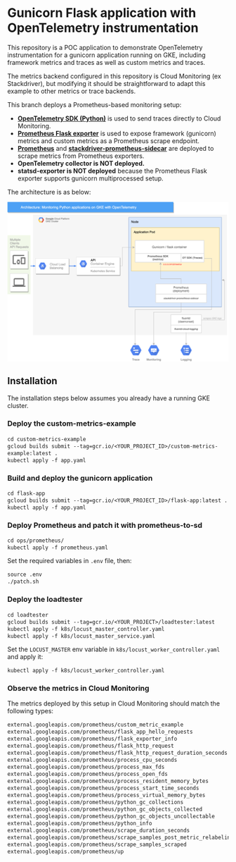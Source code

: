 # Gunicorn Flask application with OpenTelemetry instrumentation

This repository is a POC application to demonstrate OpenTelemetry instrumentation for a gunicorn application running on GKE, including framework metrics and traces as well as custom metrics and traces.

The metrics backend configured in this repository is Cloud Monitoring (ex Stackdriver), but modifying it should be straightforward to adapt this example to other metrics or trace backends.

This branch deploys a Prometheus-based monitoring setup:

-   **[OpenTelemetry SDK (Python)](https://github.com/open-telemetry/opentelemetry-python)** is used to send traces directly to Cloud Monitoring.
-   **[Prometheus Flask exporter](https://github.com/rycus86/prometheus_flask_exporter)** is used to expose framework (gunicorn) metrics and custom metrics as a Prometheus scrape endpoint.
-   **[Prometheus](https://prometheus.io/)** and **[stackdriver-prometheus-sidecar](https://github.com/Stackdriver/stackdriver-prometheus-sidecar)** are deployed to scrape metrics from Prometheus exporters.
-   **OpenTelemetry collector is NOT deployed.**
-   **statsd-exporter is NOT deployed** because the Prometheus Flask exporter supports gunicorn multiprocessed setup.

The architecture is as below:

![](architecture.png)

## Installation

The installation steps below assumes you already have a running GKE cluster.

### Deploy the custom-metrics-example

    cd custom-metrics-example
    gcloud builds submit --tag=gcr.io/<YOUR_PROJECT_ID>/custom-metrics-example:latest .
    kubectl apply -f app.yaml

### Build and deploy the gunicorn application

    cd flask-app
    gcloud builds submit --tag=gcr.io/<YOUR_PROJECT_ID>/flask-app:latest .
    kubectl apply -f app.yaml

### Deploy Prometheus and patch it with prometheus-to-sd

    cd ops/prometheus/
    kubectl apply -f prometheus.yaml

Set the required variables in `.env` file, then:

    source .env
    ./patch.sh

### Deploy the loadtester

    cd loadtester
    gcloud builds submit --tag=gcr.io/<YOUR_PROJECT>/loadtester:latest
    kubectl apply -f k8s/locust_master_controller.yaml
    kubectl apply -f k8s/locust_master_service.yaml

Set the `LOCUST_MASTER` env variable in `k8s/locust_worker_controller.yaml` and apply it:

    kubectl apply -f k8s/locust_worker_controller.yaml

### Observe the metrics in Cloud Monitoring

The metrics deployed by this setup in Cloud Monitoring should match the following types:

    external.googleapis.com/prometheus/custom_metric_example
    external.googleapis.com/prometheus/flask_app_hello_requests
    external.googleapis.com/prometheus/flask_exporter_info
    external.googleapis.com/prometheus/flask_http_request
    external.googleapis.com/prometheus/flask_http_request_duration_seconds
    external.googleapis.com/prometheus/process_cpu_seconds
    external.googleapis.com/prometheus/process_max_fds
    external.googleapis.com/prometheus/process_open_fds
    external.googleapis.com/prometheus/process_resident_memory_bytes
    external.googleapis.com/prometheus/process_start_time_seconds
    external.googleapis.com/prometheus/process_virtual_memory_bytes
    external.googleapis.com/prometheus/python_gc_collections
    external.googleapis.com/prometheus/python_gc_objects_collected
    external.googleapis.com/prometheus/python_gc_objects_uncollectable
    external.googleapis.com/prometheus/python_info
    external.googleapis.com/prometheus/scrape_duration_seconds
    external.googleapis.com/prometheus/scrape_samples_post_metric_relabeling
    external.googleapis.com/prometheus/scrape_samples_scraped
    external.googleapis.com/prometheus/up
